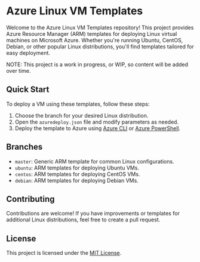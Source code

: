 # Azure Linux VM Templates

Welcome to the Azure Linux VM Templates repository! This project provides Azure Resource Manager (ARM) templates for deploying Linux virtual machines on Microsoft Azure. Whether you're running Ubuntu, CentOS, Debian, or other popular Linux distributions, you'll find templates tailored for easy deployment.

NOTE: This project is a work in progress, or WIP, so content will be added over time. 

## Quick Start

To deploy a VM using these templates, follow these steps:

1. Choose the branch for your desired Linux distribution.
2. Open the `azuredeploy.json` file and modify parameters as needed.
3. Deploy the template to Azure using [Azure CLI](https://docs.microsoft.com/en-us/cli/azure/group/deployment?view=azure-cli-latest) or [Azure PowerShell](https://docs.microsoft.com/en-us/powershell/azure/new-azureps-module-az?view=azps-10.15.0).

## Branches

- `master`: Generic ARM template for common Linux configurations.
- `ubuntu`: ARM templates for deploying Ubuntu VMs.
- `centos`: ARM templates for deploying CentOS VMs.
- `debian`: ARM templates for deploying Debian VMs.

## Contributing

Contributions are welcome! If you have improvements or templates for additional Linux distributions, feel free to create a pull request.

## License

This project is licensed under the [MIT License](LICENSE).
